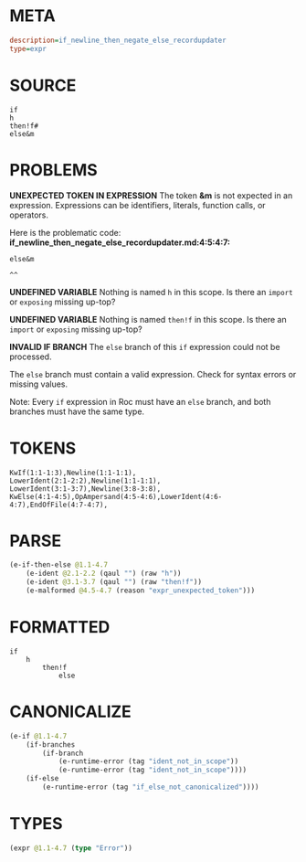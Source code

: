 # META
~~~ini
description=if_newline_then_negate_else_recordupdater
type=expr
~~~
# SOURCE
~~~roc
if
h
then!f#
else&m
~~~
# PROBLEMS
**UNEXPECTED TOKEN IN EXPRESSION**
The token **&m** is not expected in an expression.
Expressions can be identifiers, literals, function calls, or operators.

Here is the problematic code:
**if_newline_then_negate_else_recordupdater.md:4:5:4:7:**
```roc
else&m
```
    ^^


**UNDEFINED VARIABLE**
Nothing is named `h` in this scope.
Is there an `import` or `exposing` missing up-top?

**UNDEFINED VARIABLE**
Nothing is named `then!f` in this scope.
Is there an `import` or `exposing` missing up-top?

**INVALID IF BRANCH**
The `else` branch of this `if` expression could not be processed.

The `else` branch must contain a valid expression. Check for syntax errors or missing values.

Note: Every `if` expression in Roc must have an `else` branch, and both branches must have the same type.

# TOKENS
~~~zig
KwIf(1:1-1:3),Newline(1:1-1:1),
LowerIdent(2:1-2:2),Newline(1:1-1:1),
LowerIdent(3:1-3:7),Newline(3:8-3:8),
KwElse(4:1-4:5),OpAmpersand(4:5-4:6),LowerIdent(4:6-4:7),EndOfFile(4:7-4:7),
~~~
# PARSE
~~~clojure
(e-if-then-else @1.1-4.7
	(e-ident @2.1-2.2 (qaul "") (raw "h"))
	(e-ident @3.1-3.7 (qaul "") (raw "then!f"))
	(e-malformed @4.5-4.7 (reason "expr_unexpected_token")))
~~~
# FORMATTED
~~~roc
if
	h
		then!f
			else 
~~~
# CANONICALIZE
~~~clojure
(e-if @1.1-4.7
	(if-branches
		(if-branch
			(e-runtime-error (tag "ident_not_in_scope"))
			(e-runtime-error (tag "ident_not_in_scope"))))
	(if-else
		(e-runtime-error (tag "if_else_not_canonicalized"))))
~~~
# TYPES
~~~clojure
(expr @1.1-4.7 (type "Error"))
~~~
